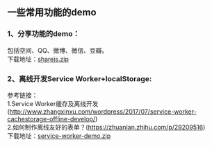 [//]: # (2017-07-26 other)
## 一些常用功能的demo

### 1、分享功能的demo：
包括空间、QQ、微博、微信、豆瓣。  
下载地址：<a href="../../zip/sharejs.zip" download="sharejs">sharejs.zip</a>

### 2、离线开发Service Worker+localStorage:
参考链接：  
1.Service Worker缓存及离线开发(http://www.zhangxinxu.com/wordpress/2017/07/service-worker-cachestorage-offline-develop/)  
2.如何制作离线友好的表单？(https://zhuanlan.zhihu.com/p/29209516)  
下载地址：<a href="../../zip/service-worker-demo.zip" download="sharejs">service-worker-demo.zip</a>
